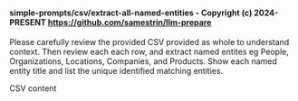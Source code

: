 #### simple-prompts/csv/extract-all-named-entities - Copyright (c) 2024-PRESENT <https://github.com/samestrin/llm-prepare>

Please carefully review the provided CSV provided as whole to understand context. Then review each each row, and extract named entites eg People, Organizations, Locations, Companies, and Products. Show each named entity title and list the unique identified matching entities.

CSV content

<insert your llm-prepare output here>
